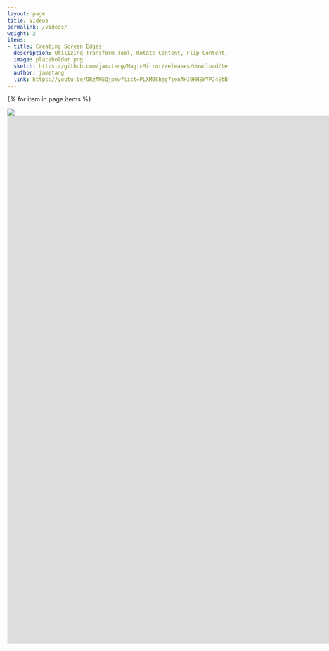 ```yaml
---
layout: page
title: Videos
permalink: /videos/
weight: 2
items:
- title: Creating Screen Edges
  description: Utilizing Transform Tool, Rotate Content, Flip Content, Masks, and Gradient Fills for Shading
  image: placeholder.png
  sketch: https://github.com/jamztang/MagicMirror/releases/download/templates/magicmirror-screen-edge-demo.sketch
  author: jamztang
  link: https://youtu.be/ORzAM5Qjpmw?list=PLXM9Shjg7jenAH19HHSWYPJ4EtB4RNDc1
---
```




<div class="flex flex-wrap mxn2 templates">

  {% for item in page.items %}
    <div class="flex sm-col-12 border-box p1 template">
      <div class="p1 border rounded">
          <div style="position:relative">
          <img src="/images/videos/{{ item.image }}" />
          <div class="overlay flex flex-center">
            <div style="width: 100%; height: 100%">
              <div class="videoWrapper video-16-9">
                  <iframe width="1920" height="1200" src="https://www.youtube.com/embed/ORzAM5Qjpmw" frameborder="0" allowfullscreen></iframe>
              </div>
            </div>
          </div>
    </div>
        <div class="mx-auto">
        <span class="flex flex-center">
          <span class="flex-auto">
            <h4 class="title mt1 mb1 bold">{{ item.title }}</h4>
            <i class="meta m0">{{ item.description }}</i>
            <div><i class="fa fa-download"></i><a href="{{ item.sketch }}"> .sketch file</a></div>
            {% assign author = site.data.authors[item.author] %}
            <p class="author"><img src="{{ author.avatar }}" class="avatar"/><a href="{{ author.link }}" class="name">{{ item.author }}</a></p>
        </span>
    </span>
    </div>
      </div>
    </div>
  {% endfor %}

</div>
